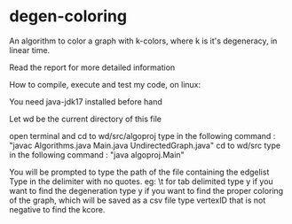 # degen-coloring
An algorithm to color a graph with k-colors, where k is it's degeneracy, in linear time. 

Read the report for more detailed information

How to compile, execute and test my code, on linux: 

You need java-jdk17 installed before hand

Let wd be the current directory of this file

open terminal and cd to wd/src/algoproj 
type in the following command : "javac Algorithms.java Main.java UndirectedGraph.java"
cd to wd/src
type in the following command : "java algoproj.Main"

You will be prompted to type the path of the file containing the edgelist
Type in the delimiter with no quotes. eg: \t for tab delimited
type y if you want to find the degeneration
type y if you want to find the proper coloring of the graph, which will be saved as a csv file
type vertexID that is not negative to find the kcore.
